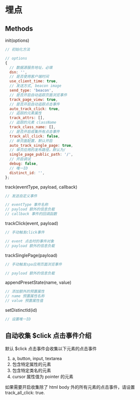 # 埋点

## Methods

init(options)

```js
// 初始化方法

// options
{
  // 数据源服务地址，必填
  dsn: '',
  // 是否使用客户端时间
  use_client_time: true,
  // 发送方式, beacon image
  send_type: 'beacon',
  // 是否开启自动追踪页面浏览事件
  track_page_view: true,
  // 是否开启自动追踪点击事件
  auto_track_click: true,
  // 追踪的元素属性
  track_attrs: [],
  // 追踪的元素 className
  track_class_name: [],
  // 是否开启收集所有点击事件
  track_all_click: false,
  // 单页面配置，默认开启
  auto_track_single_page: true,
  // 单页应用的发布路径，默认为/
  single_page_public_path: '/',
  // 开启调试
  debug: false,
  // 唯一ID
  distinct_id: '',
};
```

track(eventType, payload, callback)

```js
// 发送自定义事件

// eventType 事件名称
// payload 额外的信息负载
// callback 事件的回调函数
```

trackClick(event, payload)

```js
// 手动触发click事件

// event 点击时的事件对象
// payload 额外的信息负载
```

trackSinglePage(payload)

```js
// 手动触发spa应用页面浏览事件

// payload 额外的信息负载
```

appendPresetState(name, value)

```js
// 添加额外的预置属性
// name 预置属性名称
// value 预置属性值
```

setDistinctId(id)

```js
// 设置唯一ID
```

## 自动收集 $click 点击事件介绍

默认 $click 点击事件会收集以下元素的点击事件

1. a, button, input, textarea
2. 包含特定属性的元素
3. 包含特定类名的元素
4. cursor 属性值为 pointer 的元素

如果需要开启收集除了 html body 外的所有元素的点击事件，请设置 track_all_click: true.
